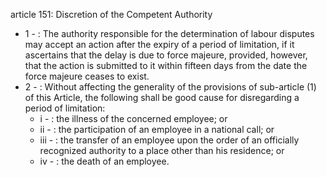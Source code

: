 article 151: Discretion of the Competent Authority

<ul>
			<li>1 - : The authority responsible for the determination of labour disputes may accept an action after the expiry of a period of limitation, if it ascertains that the delay is due to force majeure, provided, however, that the action is submitted to it within fifteen days from the date the force majeure ceases to exist.<ul>
			</ul></li>			<li>2 - : Without affecting the generality of the provisions of sub-article (1) of this Article, the following shall be good cause for disregarding a period of limitation:<ul>
						<li>i - : the illness of the concerned employee; or<ul>
						</ul></li>						<li>ii - : the participation of an employee in a national call; or<ul>
						</ul></li>						<li>iii - : the transfer of an employee upon the order of an officially recognized authority to a place other than his residence; or<ul>
						</ul></li>						<li>iv - : the death of an employee.<ul>
						</ul></li>			</ul></li></ul>